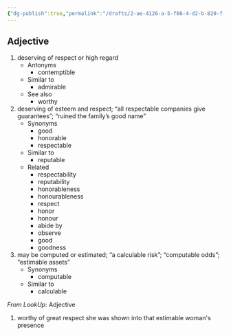 ```yaml
---
{"dg-publish":true,"permalink":"/drafts/2-ae-4126-a-5-f66-4-d2-b-820-f-1-babf-48-c4-e98/","dgHomeLink":true,"dgPassFrontmatter":false}
---
```




## Adjective

1. deserving of respect or high regard
	- Antonyms
		- contemptible
	- Similar to
		- admirable
	- See also
		- worthy
2. deserving of esteem and respect; “all respectable companies give guarantees”; “ruined the family’s good name”
	- Synonyms
		- good
		- honorable
		- respectable
	- Similar to
		- reputable
	- Related
		- respectability
		- reputability
		- honorableness
		- honourableness
		- respect
		- honor
		- honour
		- abide by
		- observe
		- good
		- goodness
3. may be computed or estimated; “a calculable risk”; “computable odds”; “estimable assets”
	- Synonyms
		- computable
	- Similar to
		- calculable

*From LookUp*:
Adjective
1.	worthy of great respect
she was shown into that estimable woman's presence